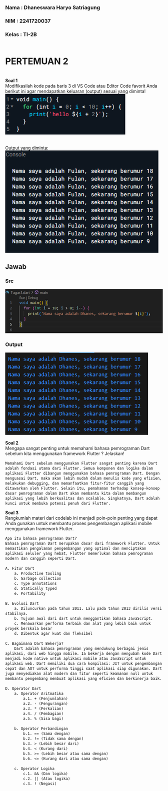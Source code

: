 ### Nama : Dhaneswara Haryo Satriagung <br>
### NIM : 2241720037 <br>
### Kelas : TI-2B <br><br>

# PERTEMUAN 2 <br>
<br>**Soal 1**<br>
Modifikasilah kode pada baris 3 di VS Code atau Editor Code favorit Anda berikut ini agar mendapatkan keluaran (output) sesuai yang diminta!<br>
![Deskripsi Gambar](img/1.png)<br>

<br>Output yang diminta:<br>
![Deskripsi Gambar](img/2.png)<br>

## Jawab
### Src
![Deskripsi Gambar](img/3.png)<br>
### Output
![Deskripsi Gambar](img/4.png)<br>


**Soal 2** <br>
Mengapa sangat penting untuk memahami bahasa pemrograman Dart sebelum kita menggunakan framework Flutter ? Jelaskan!
```
Memahami Dart sebelum menggunakan Flutter sangat penting karena Dart adalah fondasi utama dari Flutter. Semua komponen dan logika dalam aplikasi Flutter dibangun menggunakan bahasa pemrograman Dart. Dengan menguasai Dart, maka akan lebih mudah dalam menulis kode yang efisien, melakukan debugging, dan memanfaatkan fitur-fitur canggih yang ditawarkan oleh Flutter. Selain itu, pemahaman terhadap konsep-konsep dasar pemrograman dalam Dart akan membantu kita dalam membangun aplikasi yang lebih berkualitas dan scalable. Singkatnya, Dart adalah kunci untuk membuka potensi penuh dari Flutter.
```

**Soal 3** <br>
Rangkumlah materi dari codelab ini menjadi poin-poin penting yang dapat Anda gunakan untuk membantu proses pengembangan aplikasi mobile menggunakan framework Flutter.
```
Apa itu bahasa pemrograman Dart?
Bahasa pemrograman Dart merupakan dasar dari framework Flutter. Untuk memastikan pengalaman pengembangan yang optimal dan menciptakan aplikasi seluler yang hebat, Flutter memerlukan bahasa pemrograman modern dan canggih seperti Dart.

A. Fitur Dart
    a. Productive tooling
    b. Garbage collection
    c. Type annotations 
    d. Statically typed
    e. Portability

B. Evolusi Dart
    a. Diluncurkan pada tahun 2011. Lalu pada tahun 2013 dirilis versi stabilnya.
    b. Tujuan awal dari dart untuk menggantikan bahasa JavaScript.
    c. Menawarkan performa terbaik dan alat yang lebih baik untuk proyek berskala besar
    d. Dibentuk agar kuat dan fleksibel

C. Bagaimana Dart Bekerja?
    Dart adalah bahasa pemrograman yang mendukung berbagai jenis aplikasi, dari web hingga mobile. Ia bekerja dengan mengubah kode Dart menjadi kode native untuk aplikasi mobile atau JavaScript untuk aplikasi web. Dart memiliki dua cara kompilasi: JIT untuk pengembangan cepat dan AOT untuk performa tinggi saat aplikasi siap digunakan. Dart juga menyediakan alat modern dan fitur seperti keamanan null untuk membantu pengembang membuat aplikasi yang efisien dan berkinerja baik.

D. Operator Dart
    a. Operator Aritmatika
        a.1. + (Penjumlahan)
        a.2. - (Pengurangan)
        a.3. * (Perkalian)
        a.4. / (Pembagian)
        a.5. % (Sisa bagi)

    b. Operator Perbandingan
        b.1. == (Sama dengan)
        b.2. != (Tidak sama dengan)
        b.3. > (Lebih besar dari)
        b.4. < (Kurang dari)
        b.5. >= (Lebih besar atau sama dengan)
        b.6. <= (Kurang dari atau sama dengan)

    c. Operator Logika
        c.1. && (Dan logika)
        c.2. || (Atau logika)
        c.3. ! (Negasi)
```